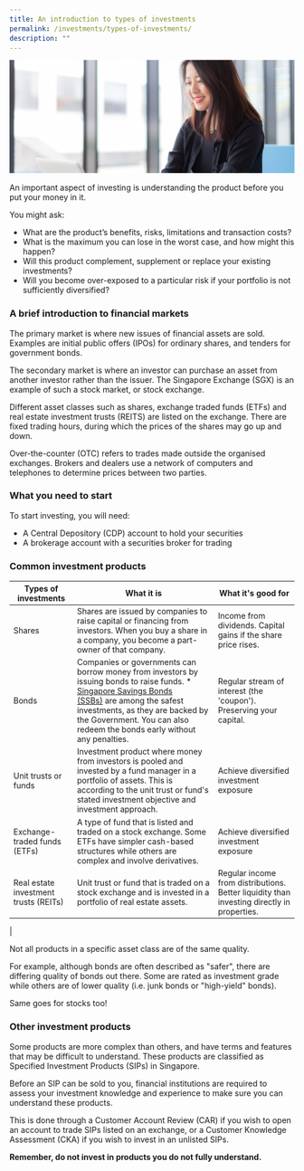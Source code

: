 ```yaml
---
title: An introduction to types of investments
permalink: /investments/types-of-investments/
description: ""
---
```

![](/images/Are%20You%20Planning%20Your%20Finances/managing-your-money.jfif)

An important aspect of investing is understanding the product before you put your money in it. 

You might ask:

* What are the product’s benefits, risks, limitations and transaction costs?
* What is the maximum you can lose in the worst case, and how might this happen?
* Will this product complement, supplement or replace your existing investments?
* Will you become over-exposed to a particular risk if your portfolio is not sufficiently diversified?
 

### A brief introduction to financial markets
The primary market is where new issues of financial assets are sold. Examples are initial public offers (IPOs) for ordinary shares, and tenders for government bonds.

The secondary market is where an investor can purchase an asset from another investor rather than the issuer. The Singapore Exchange (SGX) is an example of such a stock market, or stock exchange.

Different asset classes such as shares, exchange traded funds (ETFs) and real estate investment trusts (REITS) are listed on the exchange. There are fixed trading hours, during which the prices of the shares may go up and down.

Over-the-counter (OTC) refers to trades made outside the organised exchanges. Brokers and dealers use a network of computers and telephones to determine prices between two parties.

### What you need to start
To start investing, you will need:

* A Central Depository (CDP) account to hold your securities
* A brokerage account with a securities broker for trading
 

### Common investment products



| Types of investments | What it is | What it's good for |
| -------- | -------- | -------- |
| Shares     | Shares are issued by companies to raise capital or financing from investors. When you buy a share in a company, you become a part-owner of that company.     | Income from dividends. Capital gains if the share price rises.     |
| Bonds     | Companies or governments can borrow money from investors by issuing bonds to raise funds. *   [Singapore Savings Bonds (SSBs)](https://www.mas.gov.sg/bonds-and-bills/Singapore-Savings-Bonds) are among the safest investments, as they are backed by the Government. You can also redeem the bonds early without any penalties.     | Regular stream of interest (the 'coupon'). Preserving your capital.     |
| Unit trusts or funds     | Investment product where money from investors is pooled and invested by a fund manager in a portfolio of assets. This is according to the unit trust or fund's stated investment objective and investment approach.   | Achieve diversified investment exposure     |
| Exchange-traded funds (ETFs)     | A type of fund that is listed and traded on a stock exchange. Some ETFs have simpler cash-based structures while others are complex and involve derivatives.   | Achieve diversified investment exposure     |
| Real estate investment trusts (REITs)     | Unit trust or fund that is traded on a stock exchange and is invested in a portfolio of real estate assets.   | Regular income from distributions. Better liquidity than investing directly in properties.     |
| 

Not all products in a specific asset class are of the same quality. 

For example, although bonds are often described as "safer", there are differing quality of bonds out there. Some are rated as investment grade while others are of lower quality (i.e. junk bonds or "high-yield" bonds). 

Same goes for stocks too!


### Other investment products
Some products are more complex than others, and have terms and features that may be difficult to understand. These products are classified as Specified Investment Products (SIPs) in Singapore.

Before an SIP can be sold to you, financial institutions are required to assess your investment knowledge and experience to make sure you can understand these products. 

This is done through a Customer Account Review (CAR) if you wish to open an account to trade SIPs listed on an exchange, or a Customer Knowledge Assessment (CKA) if you wish to invest in an unlisted SIPs.

**Remember, do not invest in products you do not fully understand.**